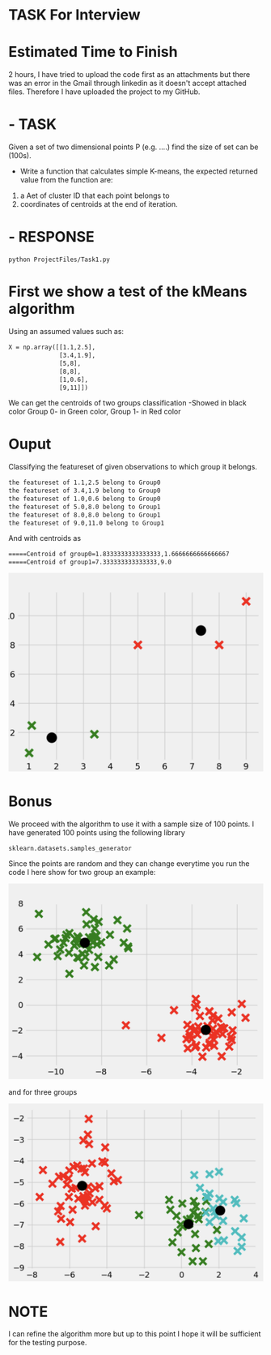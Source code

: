 # TASK For Interview

# Estimated Time to Finish
2 hours, I have tried to upload the code first as an attachments but there was an error in the Gmail through linkedin as it doesn't accept attached files. Therefore I have uploaded the project to my GitHub.

# - TASK
Given a set of two dimensional points P (e.g. ....) find the size of set can be (100s).

- Write a function that calculates simple K-means, the expected returned value from the function are:

1. a Aet of cluster ID that each point belongs to
2. coordinates of centroids at the end of iteration.


# - RESPONSE
```
python ProjectFiles/Task1.py

```




# First we show a test of the kMeans algorithm
Using an assumed values such as:

```
X = np.array([[1.1,2.5],
              [3.4,1.9],
              [5,8],
              [8,8],
              [1,0.6],
              [9,11]])
```
We can get the centroids of two groups classification -Showed in black color
Group 0- in Green color,
Group 1- in Red color

# Ouput

Classifying the featureset of given observations to which group it belongs.

```
the featureset of 1.1,2.5 belong to Group0
the featureset of 3.4,1.9 belong to Group0
the featureset of 1.0,0.6 belong to Group0
the featureset of 5.0,8.0 belong to Group1
the featureset of 8.0,8.0 belong to Group1
the featureset of 9.0,11.0 belong to Group1
```

And with centroids as

```
=====Centroid of group0=1.8333333333333333,1.6666666666666667
=====Centroid of group1=7.333333333333333,9.0
```

![](./Output_images/P1-1.png)

# Bonus
We proceed with the algorithm to use it with a sample size of 100 points. I have generated 100 points using the following library

 ```
 sklearn.datasets.samples_generator
 ```
Since the points are random and they can change everytime you run the code I here show for two group an example:

![](./Output_images/P1-2.png)

and for three groups


![](./Output_images/P1-3.png)


# NOTE

I can refine the algorithm more but up to this point I hope it will be sufficient for the testing purpose.
